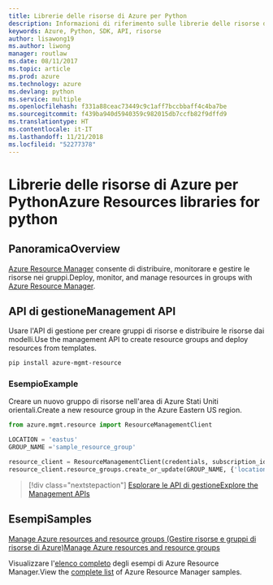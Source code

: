 ```yaml
---
title: Librerie delle risorse di Azure per Python
description: Informazioni di riferimento sulle librerie delle risorse di Azure per Python
keywords: Azure, Python, SDK, API, risorse
author: lisawong19
ms.author: liwong
manager: routlaw
ms.date: 08/11/2017
ms.topic: article
ms.prod: azure
ms.technology: azure
ms.devlang: python
ms.service: multiple
ms.openlocfilehash: f331a88ceac73449c9c1aff7bccbbaff4c4ba7be
ms.sourcegitcommit: f439ba940d5940359c982015db7ccfb82f9dffd9
ms.translationtype: HT
ms.contentlocale: it-IT
ms.lasthandoff: 11/21/2018
ms.locfileid: "52277378"
---
```

# <a name="azure-resources-libraries-for-python"></a><span data-ttu-id="00b26-104">Librerie delle risorse di Azure per Python</span><span class="sxs-lookup"><span data-stu-id="00b26-104">Azure Resources libraries for python</span></span>

## <a name="overview"></a><span data-ttu-id="00b26-105">Panoramica</span><span class="sxs-lookup"><span data-stu-id="00b26-105">Overview</span></span> 
<span data-ttu-id="00b26-106">[Azure Resource Manager](https://docs.microsoft.com/en-us/azure/azure-resource-manager/resource-group-overview) consente di distribuire, monitorare e gestire le risorse nei gruppi.</span><span class="sxs-lookup"><span data-stu-id="00b26-106">Deploy, monitor, and manage resources in groups with [Azure Resource Manager](https://docs.microsoft.com/en-us/azure/azure-resource-manager/resource-group-overview).</span></span>

## <a name="management-api"></a><span data-ttu-id="00b26-107">API di gestione</span><span class="sxs-lookup"><span data-stu-id="00b26-107">Management API</span></span>
<span data-ttu-id="00b26-108">Usare l'API di gestione per creare gruppi di risorse e distribuire le risorse dai modelli.</span><span class="sxs-lookup"><span data-stu-id="00b26-108">Use the management API to create resource groups and deploy resources from templates.</span></span>

```bash
pip install azure-mgmt-resource
```
### <a name="example"></a><span data-ttu-id="00b26-109">Esempio</span><span class="sxs-lookup"><span data-stu-id="00b26-109">Example</span></span> 
<span data-ttu-id="00b26-110">Creare un nuovo gruppo di risorse nell'area di Azure Stati Uniti orientali.</span><span class="sxs-lookup"><span data-stu-id="00b26-110">Create a new resource group in the Azure Eastern US region.</span></span>

```python
from azure.mgmt.resource import ResourceManagementClient

LOCATION = 'eastus'
GROUP_NAME ='sample_resource_group'

resource_client = ResourceManagementClient(credentials, subscription_id)
resource_client.resource_groups.create_or_update(GROUP_NAME, {'location': LOCATION})
```

> [!div class="nextstepaction"]
> [<span data-ttu-id="00b26-111">Esplorare le API di gestione</span><span class="sxs-lookup"><span data-stu-id="00b26-111">Explore the Management APIs</span></span>](/python/api/overview/azure/azure.mgmt.resource)

## <a name="samples"></a><span data-ttu-id="00b26-112">Esempi</span><span class="sxs-lookup"><span data-stu-id="00b26-112">Samples</span></span>
[<span data-ttu-id="00b26-113">Manage Azure resources and resource groups (Gestire risorse e gruppi di risorse di Azure)</span><span class="sxs-lookup"><span data-stu-id="00b26-113">Manage Azure resources and resource groups</span></span>](https://github.com/Azure-Samples/resource-manager-python-resources-and-groups)

<span data-ttu-id="00b26-114">Visualizzare l'[elenco completo](https://azure.microsoft.com/resources/samples/?platform=python&term=resource) degli esempi di Azure Resource Manager.</span><span class="sxs-lookup"><span data-stu-id="00b26-114">View the [complete list](https://azure.microsoft.com/resources/samples/?platform=python&term=resource) of Azure Resource Manager samples.</span></span>
